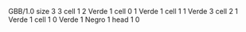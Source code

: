 <gs-board without-header> GBB/1.0
size 3 3
cell 1 2 Verde 1 
cell 0 1 Verde 1 
cell 1 1 Verde 3 
cell 2 1 Verde 1 
cell 1 0 Verde 1 Negro 1 
head 1 0 </gs-board>